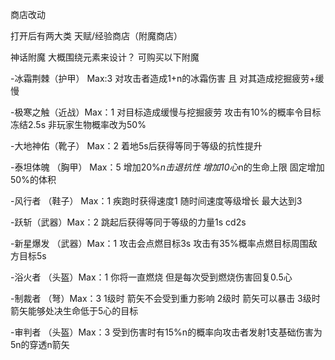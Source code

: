 
商店改动

打开后有两大类
天赋/经验商店（附魔商店）



神话附魔
大概围绕元素来设计？
可购买以下附魔

-冰霜荆棘（护甲） Max:3
对攻击者造成1+n的冰霜伤害
且
对其造成挖掘疲劳+缓慢

-极寒之触（近战）Max：1
对目标造成缓慢与挖掘疲劳
攻击有10%的概率令目标冻结2.5s
非玩家生物概率改为50%

-大地神佑（靴子） Max：2
着地5s后获得等同于等级的抗性提升

-泰坦体魄 （胸甲） Max：5
增加20%*n击退抗性
增加10心*n的生命上限
固定增加50%的体积

-风行者 （鞋子） Max：1
疾跑时获得速度1 随时间速度等级增长 最大达到3

-跃斩（武器）Max：2
跳起后获得等同于等级的力量1s cd2s

-新星爆发 （武器）Max：1
攻击会点燃目标3s
攻击有35%概率点燃目标周围敌方目标5s

-浴火者 （头盔）Max：1
你将一直燃烧
但是每次受到燃烧伤害回复0.5心

-制裁者 （弩）Max：3
1级时 箭矢不会受到重力影响
2级时 箭矢可以暴击 
3级时 箭矢能够处决生命低于5心的目标

-审判者 （头盔）Max：3
受到伤害时有15%n的概率向攻击者发射1支基础伤害为5n的穿透n箭矢